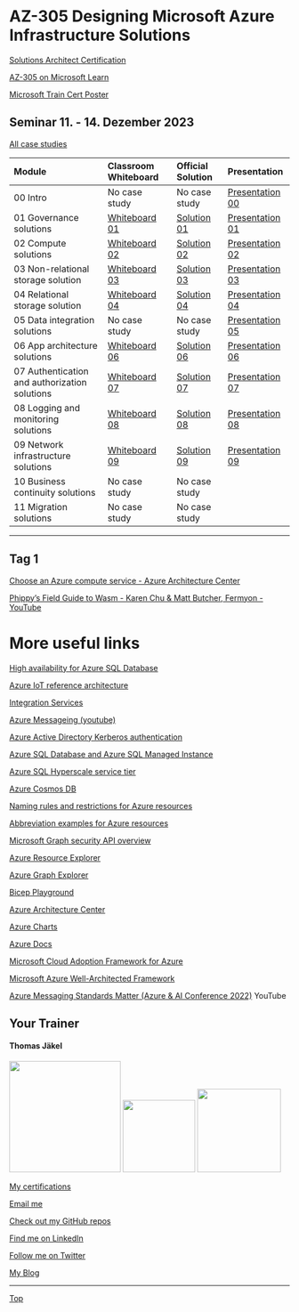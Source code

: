 # AZ-305 Designing Microsoft Azure Infrastructure Solutions


[Solutions Architect Certification](https://docs.microsoft.com/en-us/learn/certifications/azure-solutions-architect/)

[AZ-305 on Microsoft Learn](https://aka.ms/AZ-305StudentMaterials)

[Microsoft Train Cert Poster](https://aka.ms/TrainCertPoster)





## Seminar 11. - 14. Dezember 2023


[All case studies](https://microsoftlearning.github.io/AZ-305-DesigningMicrosoftAzureInfrastructureSolutions/)


| Module  | Classroom Whiteboard | Official Solution | Presentation |
| :-------| :--------------------| :-----------------| :------------|
| 00 Intro                                     | No case study     | No case study   | [Presentation 00](https://github.com/www42/AZ-305/blob/54825a8c11db215058f9cb627f2e9b74fa124ed4/Presentations/AZ-305_00.pdf) |
| 01 Governance solutions                      | [Whiteboard 01](https://github.com/www42/AZ-305/blob/54825a8c11db215058f9cb627f2e9b74fa124ed4/Whiteboards/AZ-305%20Case%201.pdf) | [Solution 01](https://github.com/www42/AZ-305/blob/54825a8c11db215058f9cb627f2e9b74fa124ed4/Solutions/AZ-305-Solution-01.pdf) | [Presentation 01](https://github.com/www42/AZ-305/blob/54825a8c11db215058f9cb627f2e9b74fa124ed4/Presentations/AZ-305_01.pdf) |
| 02 Compute solutions                         | [Whiteboard 02](https://github.com/www42/AZ-305/blob/ce150e5562e1841b053258ee370e5ef1a5928f55/Whiteboards/AZ-305%20Case%202.pdf) | [Solution 02](https://github.com/www42/AZ-305/blob/ce150e5562e1841b053258ee370e5ef1a5928f55/Solutions/AZ-305-Solution-02.pdf) | [Presentation 02](https://github.com/www42/AZ-305/blob/ce150e5562e1841b053258ee370e5ef1a5928f55/Presentations/AZ-305_02.pdf) |
| 03 Non-relational storage solution           | [Whiteboard 03](https://github.com/www42/AZ-305/blob/6116dc5c161ae4b29bf67ee93042d0a12e8d5b1b/Whiteboards/AZ-305%20Case%203.pdf) | [Solution 03](https://github.com/www42/AZ-305/blob/6116dc5c161ae4b29bf67ee93042d0a12e8d5b1b/Solutions/AZ-305-Solution-03.pdf) | [Presentation 03](https://github.com/www42/AZ-305/blob/6116dc5c161ae4b29bf67ee93042d0a12e8d5b1b/Presentations/AZ-305_03.pdf) |
| 04 Relational storage solution               | [Whiteboard 04](https://github.com/www42/AZ-305/blob/6116dc5c161ae4b29bf67ee93042d0a12e8d5b1b/Whiteboards/AZ-305%20Case%204.pdf) | [Solution 04](https://github.com/www42/AZ-305/blob/6116dc5c161ae4b29bf67ee93042d0a12e8d5b1b/Solutions/AZ-305-Solution-04.pdf) | [Presentation 04](https://github.com/www42/AZ-305/blob/6116dc5c161ae4b29bf67ee93042d0a12e8d5b1b/Presentations/AZ-305_04.pdf) |
| 05 Data integration solutions                | No case study     | No case study   | [Presentation 05](https://github.com/www42/AZ-305/blob/6116dc5c161ae4b29bf67ee93042d0a12e8d5b1b/Presentations/AZ-305_05.pdf) |
| 06 App architecture solutions                | [Whiteboard 06](https://github.com/www42/AZ-305/blob/6116dc5c161ae4b29bf67ee93042d0a12e8d5b1b/Whiteboards/AZ-305%20Case%206.pdf) | [Solution 06](https://github.com/www42/AZ-305/blob/6116dc5c161ae4b29bf67ee93042d0a12e8d5b1b/Solutions/AZ-305-Solution-06.pdf) | [Presentation 06](https://github.com/www42/AZ-305/blob/6116dc5c161ae4b29bf67ee93042d0a12e8d5b1b/Presentations/AZ-305_06.pdf) |
| 07 Authentication and authorization solutions| [Whiteboard 07](https://github.com/www42/AZ-305/blob/e83616e7b2849cf6c9c3d29e6338305fd8834f7c/Whiteboards/AZ-305%20Case%207.pdf) | [Solution 07](https://github.com/www42/AZ-305/blob/e83616e7b2849cf6c9c3d29e6338305fd8834f7c/Solutions/AZ-305-Solution-07.pdf) | [Presentation 07](https://github.com/www42/AZ-305/blob/e83616e7b2849cf6c9c3d29e6338305fd8834f7c/Presentations/AZ-305_07.pdf) |
| 08 Logging and monitoring solutions          | [Whiteboard 08]() | [Solution 08]() | [Presentation 08](https://github.com/www42/AZ-305/blob/86abab4c92feb5521c9bb14098517234d7b2c640/Presentations/AZ-305_08.pdf) |
| 09 Network infrastructure  solutions         | [Whiteboard 09]() | [Solution 09]() | [Presentation 09](https://github.com/www42/AZ-305/blob/86abab4c92feb5521c9bb14098517234d7b2c640/Presentations/AZ-305_09.pdf) |
| 10 Business continuity solutions             | No case study     | No case study   |  |
| 11 Migration solutions                       | No case study     | No case study   |  |





---


## Tag 1

[Choose an Azure compute service - Azure Architecture Center](https://learn.microsoft.com/en-us/azure/architecture/guide/technology-choices/compute-decision-tree)

[Phippy’s Field Guide to Wasm - Karen Chu & Matt Butcher, Fermyon - YouTube](https://www.youtube.com/watch?v=eFE6yGufDAA)


# More useful links

[High availability for Azure SQL Database](https://learn.microsoft.com/en-us/azure/azure-sql/database/high-availability-sla?view=azuresql-db&tabs=azure-powershell)

[Azure IoT reference architecture](https://learn.microsoft.com/en-us/azure/architecture/reference-architectures/iot)

[Integration Services](https://azure.microsoft.com/en-us/products/category/integration/)

[Azure Messageing (youtube)](https://www.youtube.com/watch?v=FVOhLqE9fzw)


[Azure Active Directory Kerberos authentication](https://learn.microsoft.com/en-us/azure/storage/files/storage-files-identity-auth-hybrid-identities-enable?tabs=azure-portal#prerequisites)

[Azure SQL Database and Azure SQL Managed Instance](https://learn.microsoft.com/en-us/azure/azure-sql/database/features-comparison)

[Azure SQL Hyperscale service tier](https://learn.microsoft.com/en-us/azure/azure-sql/database/service-tier-hyperscale)

[Azure Cosmos DB](https://learn.microsoft.com/en-us/azure/cosmos-db/)


[Naming rules and restrictions for Azure resources](https://learn.microsoft.com/en-us/azure/azure-resource-manager/management/resource-name-rules)

[Abbreviation examples for Azure resources](https://learn.microsoft.com/en-us/azure/cloud-adoption-framework/ready/azure-best-practices/resource-abbreviations)

[Microsoft Graph security API overview](https://learn.microsoft.com/en-us/graph/security-concept-overview)

[Azure Resource Explorer](https://resources.azure.com/)

[Azure Graph Explorer](https://developer.microsoft.com/en-us/graph/graph-explorer)

[Bicep Playground](https://bicepdemo.z22.web.core.windows.net/)






[Azure Architecture Center](https://docs.microsoft.com/en-us/azure/architecture/)

[Azure Charts](https://https://azurecharts.com/)

[Azure Docs](https://https://docs.microsoft.com/en-us/azure/)

[Microsoft Cloud Adoption Framework for Azure](https://docs.microsoft.com/en-us/azure/cloud-adoption-framework/)

[Microsoft Azure Well-Architected Framework](https://docs.microsoft.com/en-us/azure/architecture/framework/)

[Azure Messaging Standards Matter (Azure & AI Conference 2022)](https://www.youtube.com/watch?v=FVOhLqE9fzw) YouTube




##  Your Trainer
#### Thomas Jäkel

<img src="https://download69118.blob.core.windows.net/anon/Profilbild.jpg" width="200"/>
<a href="https://www.credly.com/badges/466d883d-ecb7-4d26-902e-a97ea1492e4d/public_url"><img src="https://download69118.blob.core.windows.net/anon/microsoft-certified-trainer-2023-2024.png" width="130"/></a>
<a href="https://www.credly.com/badges/fc4737d8-923a-4d37-8f1a-497c08a7c1ff/public_url"><img src="https://download69118.blob.core.windows.net/anon/AAI-badge.png" width="150"/></a>

[My certifications](https://www.credly.com/users/thomas-jakel)

[Email me](mailto:thomas.jaekel@brainymotion.de?subject=AZ-305)

[Check out my GitHub repos](https://github.com/www42)

[Find me on LinkedIn](https://linkedin.com/in/tjkkll)

[Follow me on Twitter](https://twitter.com/tjkkll)

[My Blog](https://blog.az.training)

---

[Top](#az-305-designing-microsoft-azure-infrastructure-solutions)